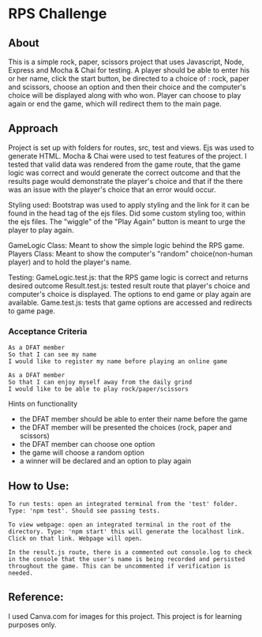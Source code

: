 # RPS Challenge

About
-------
This is a simple rock, paper, scissors project that uses Javascript, Node, Express and Mocha & Chai for testing.
A player should be able to enter his or her name, click the start button, be directed to a choice of : rock, paper and scissors, choose an option and then their choice and the computer's choice will be displayed along with who won. Player can choose to play again or end the game, which will redirect them to the main page.

Approach
----
Project is set up with folders for routes, src, test and views. Ejs was used to generate HTML. Mocha & Chai were used to test features of the project. I tested that valid data was rendered from the game route, that the game logic was correct and would generate the correct outcome and that the results page would demonstrate the player's choice and that if the there was an issue with the player's choice that an error would occur. 

Styling used: Bootstrap was used to apply styling and the link for it can be found in the head tag of the ejs files. Did some custom styling too, within the ejs files. The "wiggle" of the "Play Again" button is meant to urge the player to play again.

GameLogic Class: Meant to show the simple logic behind the RPS game.
Players Class: Meant to show the computer's "random" choice(non-human player) and to hold the player's name.

Testing:
GameLogic.test.js: that the RPS game logic is correct and returns desired outcome
Result.test.js: tested result route that player's choice and computer's choice is displayed. The options to end game or play again are available.
Game.test.js: tests that game options are accessed and redirects to game page. 

### Acceptance Criteria
```
As a DFAT member
So that I can see my name
I would like to register my name before playing an online game

As a DFAT member
So that I can enjoy myself away from the daily grind
I would like to be able to play rock/paper/scissors
```

Hints on functionality

- the DFAT member should be able to enter their name before the game
- the DFAT member will be presented the choices (rock, paper and scissors)
- the DFAT member can choose one option
- the game will choose a random option
- a winner will be declared and an option to play again

## How to Use:

```
To run tests: open an integrated terminal from the 'test' folder. Type: 'npm test'. Should see passing tests.

To view webpage: open an integrated terminal in the root of the directory. Type: 'npm start' this will generate the localhost link. Click on that link. Webpage will open.

In the result.js route, there is a commented out console.log to check in the console that the user's name is being recorded and persisted throughout the game. This can be uncommented if verification is needed.
```

## Reference:

I used Canva.com for images for this project. This project is for learning purposes only. 